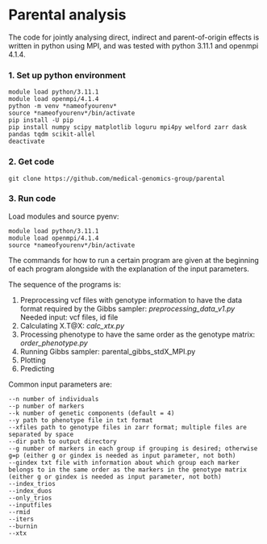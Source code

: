 # Parental analysis
The code for jointly analysing direct, indirect and parent-of-origin effects is written in python using MPI, and was tested with python 3.11.1 and openmpi 4.1.4.

### 1. Set up python environment

```
module load python/3.11.1
module load openmpi/4.1.4
python -m venv *nameofyourenv*
source *nameofyourenv*/bin/activate
pip install -U pip
pip install numpy scipy matplotlib loguru mpi4py welford zarr dask pandas tqdm scikit-allel
deactivate
```
### 2. Get code

```
git clone https://github.com/medical-genomics-group/parental
```

### 3. Run code
Load modules and source pyenv:
```
module load python/3.11.1
module load openmpi/4.1.4
source *nameofyourenv*/bin/activate
```
The commands for how to run a certain program are given at the beginning of each program alongside with the explanation of the input parameters.

The sequence of the programs is:
1. Preprocessing vcf files with genotype information to have the data format required by the Gibbs sampler:
   *preprocessing_data_v1.py*
   Needed input: vcf files, id file
2. Calculating X.T@X: *calc_xtx.py*
3. Processing phenotype to have the same order as the genotype matrix: *order_phenotype.py*
4. Running Gibbs sampler: parental_gibbs_stdX_MPI.py
5. Plotting
6. Predicting

Common input parameters are:
```
--n number of individuals
--p number of markers
--k number of genetic components (default = 4)
--y path to phenotype file in txt format
--xfiles path to genotype files in zarr format; multiple files are separated by space
--dir path to output directory
--g number of markers in each group if grouping is desired; otherwise g=p (either g or gindex is needed as input parameter, not both)
--gindex txt file with information about which group each marker belongs to in the same order as the markers in the genotype matrix (either g or gindex is needed as input parameter, not both)
--index_trios
--index_duos
--only_trios
--inputfiles
--rmid
--iters
--burnin
--xtx
```

